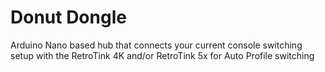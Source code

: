 # Donut Dongle
Arduino Nano based hub that connects your current console switching setup with the RetroTink 4K and/or RetroTink 5x for Auto Profile switching
